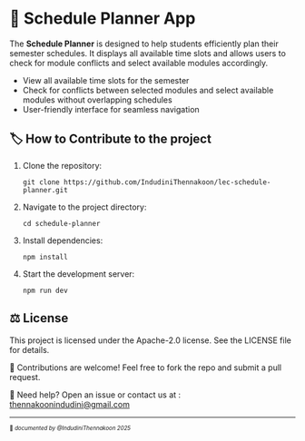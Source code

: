 # 📅 Schedule Planner App

The **Schedule Planner** is designed to help students efficiently plan their semester schedules. It displays all available time slots and allows users to check for module conflicts and select available modules accordingly.
-  View all available time slots for the semester
- Check for conflicts between selected modules and select available modules without overlapping schedules
- User-friendly interface for seamless navigation

## 🏷️ How to Contribute to the project
1. Clone the repository: 
   ```
   git clone https://github.com/IndudiniThennakoon/lec-schedule-planner.git
   ```
2. Navigate to the project directory:
   ```
   cd schedule-planner
   ```
3. Install dependencies:
   ```
   npm install
   ```
4. Start the development server:
   ``` 
   npm run dev
   ```

## ⚖️ License

This project is licensed under the  Apache-2.0 license. See the LICENSE file for details.

🌟 Contributions are welcome! Feel free to fork the repo and submit a pull request.

📧 Need help? Open an issue or contact us at : thennakoonindudini@gmail.com


___________     
<sub><sup>📌 *documented by @IndudiniThennakoon 2025* </sup></sub>



